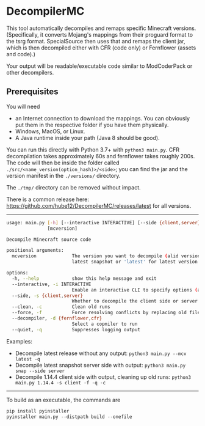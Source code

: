 # DecompilerMC

This tool automatically decompiles and remaps specific Minecraft versions. (Specifically, it converts Mojang's mappings from their proguard format to the tsrg format. SpecialSource then uses that and remaps the client jar, which is then decompiled either with CFR (code only) or Fernflower (assets and code).)

Your output will be readable/executable code similar to ModCoderPack or other decompilers.

## Prerequisites

You will need
- an Internet connection to download the mappings. You can obviously put them in the respective folder if you have them physically.
- Windows, MacOS, or Linux.
- A Java runtime inside your path (Java 8 should be good).

You can run this directly with Python 3.7+ with `python3 main.py`. CFR decompilation takes approximately 60s and fernflower takes roughly 200s. The code will then be inside the folder called `./src/<name_version(option_hash)>/<side>`; you can find the jar and the version manifest in the `./versions/` directory.

The `./tmp/` directory can be removed without impact.

There is a common release here: https://github.com/hube12/DecompilerMC/releases/latest for all versions.

----

```bash
usage: main.py [-h] [--interactive INTERACTIVE] [--side {client,server}] [--clean] [--force] [--decompiler {fernflower,cfr}] [--quiet]
               [mcversion]

Decompile Minecraft source code

positional arguments:
  mcversion             The version you want to decompile (alid version starting from 19w36a (snapshot) and 1.14.4 (releases)) Use 'snap' for
                        latest snapshot or 'latest' for latest version

options:
  -h, --help            show this help message and exit
  --interactive, -i INTERACTIVE
                        Enable an interactive CLI to specify options (all other command line arguments, besides --quiet, will be ignored)
  --side, -s {client,server}
                        Whether to decompile the client side or server side
  --clean, -c           Clean old runs
  --force, -f           Force resolving conflicts by replacing old files
  --decompiler, -d {fernflower,cfr}
                        Select a copmiler to run
  --quiet, -q           Suppresses logging output
```

Examples:
- Decompile latest release without any output: `python3 main.py --mcv latest -q` 
- Decompile latest snapshot server side with output: `python3 main.py snap --side server` 
- Decompile 1.14.4 client side with output, cleaning up old runs:  `python3 main.py 1.14.4 -s client -f -q -c` 

----

To build as an executable, the commands are
```python
pip install pyinstaller
pyinstaller main.py --distpath build --onefile
```
